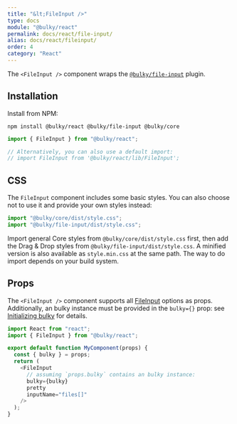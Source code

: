 ```yaml
---
title: "&lt;FileInput />"
type: docs
module: "@bulky/react"
permalink: docs/react/file-input/
alias: docs/react/fileinput/
order: 4
category: "React"
---
```


The `<FileInput />` component wraps the [`@bulky/file-input`](/docs/file-input/) plugin.

## Installation

Install from NPM:

```shell
npm install @bulky/react @bulky/file-input @bulky/core
```

```js
import { FileInput } from "@bulky/react";

// Alternatively, you can also use a default import:
// import FileInput from '@bulky/react/lib/FileInput';
```

## CSS

The `FileInput` component includes some basic styles. You can also choose not to use it and provide your own styles instead:

```js
import "@bulky/core/dist/style.css";
import "@bulky/file-input/dist/style.css";
```

Import general Core styles from `@bulky/core/dist/style.css` first, then add the Drag & Drop styles from `@bulky/file-input/dist/style.css`. A minified version is also available as `style.min.css` at the same path. The way to do import depends on your build system.

## Props

The `<FileInput />` component supports all [FileInput](/docs/file-input/) options as props. Additionally, an bulky instance must be provided in the `bulky={}` prop: see [Initializing bulky](/docs/react/initializing) for details.

```js
import React from "react";
import { FileInput } from "@bulky/react";

export default function MyComponent(props) {
  const { bulky } = props;
  return (
    <FileInput
      // assuming `props.bulky` contains an bulky instance:
      bulky={bulky}
      pretty
      inputName="files[]"
    />
  );
}
```
